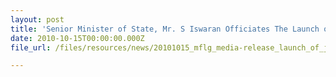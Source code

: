 ```yaml
---
layout: post
title: 'Senior Minister of State, Mr. S Iswaran Officiates The Launch of The New Jewel Cable Car Ride and Cable Car Station at The Jewel Box On Mount Faber'
date: 2010-10-15T00:00:00.000Z
file_url: /files/resources/news/20101015_mflg_media-release_launch_of_jewel_cable_car.pdf

---
```


